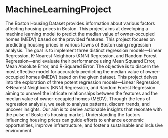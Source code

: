 # MachineLearningProject
The Boston Housing Dataset provides information about various factors affecting housing prices in Boston. This project aims at developing a machine learning model to predict the median value of owner-occupied homes (MEDV) based on the provided features. This project focuses on predicting housing prices in various towns of Boston using regression analysis. The goal is to implement three distinct regression models—Linear Regression, K-Nearest Neighbors (KNN) Regression, and Random Forest Regression—and evaluate their performance using Mean Squared Error, Mean Absolute Error, and R-Squared Error. The objective is to discern the most effective model for accurately predicting the median value of owner-occupied homes (MEDV) based on the given dataset. This project delves into the exploration of three potent regression models—Linear Regression, K-Nearest Neighbors (KNN) Regression, and Random Forest Regression aiming to unravel the intricate relationships between the features and the median value of owner-occupied homes (MEDV). Through the lens of regression analysis, we seek to analyse patterns, discern trends, and uncover insights. Our aim is to derive actionable insights that resonate with the pulse of Boston's housing market. Understanding the factors influencing housing prices can guide efforts to enhance economic opportunities, improve infrastructure, and foster a sustainable and inclusive environment.
